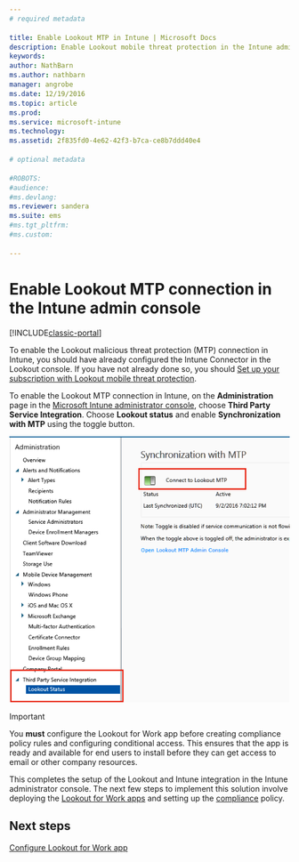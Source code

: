 ```yaml
---
# required metadata

title: Enable Lookout MTP in Intune | Microsoft Docs
description: Enable Lookout mobile threat protection in the Intune admin console.
keywords:
author: NathBarn
ms.author: nathbarn
manager: angrobe
ms.date: 12/19/2016
ms.topic: article
ms.prod:
ms.service: microsoft-intune
ms.technology:
ms.assetid: 2f835fd0-4e62-42f3-b7ca-ce8b7ddd40e4

# optional metadata

#ROBOTS:
#audience:
#ms.devlang:
ms.reviewer: sandera
ms.suite: ems
#ms.tgt_pltfrm:
#ms.custom:

---
```


# Enable Lookout MTP connection in the Intune admin console

[!INCLUDE[classic-portal](../includes/classic-portal.md)]

To enable the Lookout malicious threat protection (MTP) connection in Intune, you should have already configured the Intune Connector in the Lookout console.  If you have not already done so, you should [Set up your subscription with Lookout mobile threat protection](set-up-your-subscription-with-lookout-mtp.md).

To enable the Lookout MTP connection in Intune, on the **Administration** page in the [Microsoft Intune administrator console](https://manage.microsoft.com), choose **Third Party Service Integration**. Choose **Lookout status** and enable **Synchronization with MTP** using the toggle button.

![screenshot of the Lookout synchronization page with the enable toggle button highlighted](../media/mtp/lookout-intune-synchronization.png)

>[!IMPORTANT]
> You **must** configure the Lookout for Work app before creating compliance policy rules and configuring conditional access. This ensures that the app is ready and available for end users to install before they can get access to email or other company resources.

This completes the setup of the Lookout and Intune integration in the Intune administrator console.  The next few steps to implement this solution involve deploying the [Lookout for Work apps](configure-and-deploy-lookout-for-work-apps.md) and setting up the [compliance](enable-device-threat-protection-rule-in-compliance-policy.md) policy.


## Next steps
[Configure Lookout for Work app ](configure-and-deploy-lookout-for-work-apps.md)
